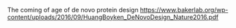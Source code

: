 The coming of age of de novo protein design
https://www.bakerlab.org/wp-content/uploads/2016/09/HuangBoyken_DeNovoDesign_Nature2016.pdf
